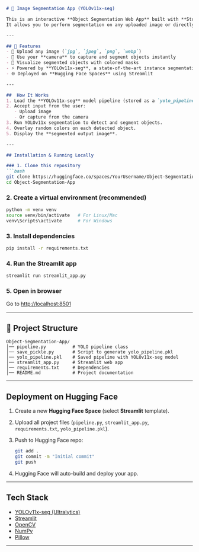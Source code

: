 ````markdown
# 🎨 Image Segmentation App (YOLOv11x-seg)

This is an interactive **Object Segmentation Web App** built with **Streamlit** and powered by **YOLOv11x-seg** (Ultralytics).  
It allows you to perform segmentation on any uploaded image or directly from your camera.  

---

## 🚀 Features
- 📂 Upload any image (`jpg`, `jpeg`, `png`, `webp`)  
- 📸 Use your **camera** to capture and segment objects instantly  
- 🎨 Visualize segmented objects with colored masks  
- ⚡ Powered by **YOLOv11x-seg**, a state-of-the-art instance segmentation model  
- 🌐 Deployed on **Hugging Face Spaces** using Streamlit  

---

##  How It Works
1. Load the **YOLOv11x-seg** model pipeline (stored as a `yolo_pipeline.pkl` file).  
2. Accept input from the user:
   - Upload image  
   - Or capture from the camera  
3. Run YOLOv11x segmentation to detect and segment objects.  
4. Overlay random colors on each detected object.  
5. Display the **segmented output image**.  

---

## Installation & Running Locally

### 1. Clone this repository
```bash
git clone https://huggingface.co/spaces/YourUsername/Object-Segmentation-App
cd Object-Segmentation-App
````

### 2. Create a virtual environment (recommended)

```bash
python -m venv venv
source venv/bin/activate   # For Linux/Mac
venv\Scripts\activate      # For Windows
```

### 3. Install dependencies

```bash
pip install -r requirements.txt
```

### 4. Run the Streamlit app

```bash
streamlit run streamlit_app.py
```

### 5. Open in browser

Go to [http://localhost:8501](http://localhost:8501)

---

## 📂 Project Structure

```
Object-Segmentation-App/
│── pipeline.py          # YOLO pipeline class
│── save_pickle.py       # Script to generate yolo_pipeline.pkl
│── yolo_pipeline.pkl    # Saved pipeline with YOLOv11x-seg model
│── streamlit_app.py     # Streamlit web app
│── requirements.txt     # Dependencies
│── README.md            # Project documentation
```

---

## Deployment on Hugging Face

1. Create a new **Hugging Face Space** (select **Streamlit** template).
2. Upload all project files (`pipeline.py`, `streamlit_app.py`, `requirements.txt`, `yolo_pipeline.pkl`).
3. Push to Hugging Face repo:

   ```bash
   git add .
   git commit -m "Initial commit"
   git push
   ```
4. Hugging Face will auto-build and deploy your app.

---
## Tech Stack

* [YOLOv11x-seg (Ultralytics)](https://docs.ultralytics.com)
* [Streamlit](https://streamlit.io/)
* [OpenCV](https://opencv.org/)
* [NumPy](https://numpy.org/)
* [Pillow](https://python-pillow.org/)

---
